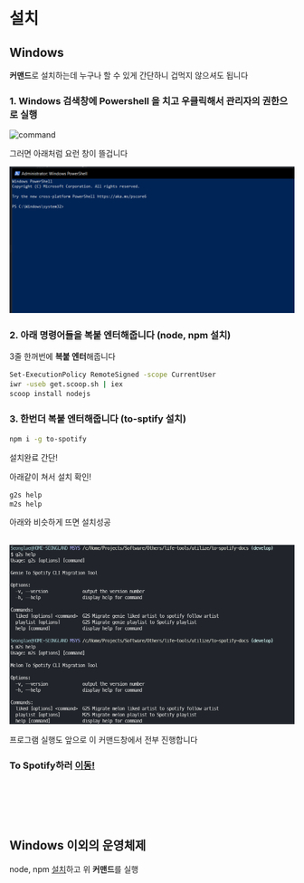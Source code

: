 # 설치

## Windows

**커맨드**로 설치하는데 누구나 할 수 있게 간단하니 겁먹지 않으셔도 됩니다

### 1. **Windows** 검색창에 **Powershell** 을 치고 우클릭해서 **관리자의 권한으로 실행**

![command](https://user-images.githubusercontent.com/27716524/123204750-abd5f780-d4f3-11eb-9698-3190870e55ed.png)

그러면 아래처럼 요런 창이 뜰겁니다

![powershell](../assets/screenshot/powershell.png)

### 2. 아래 **명령어**들을 **복붙 엔터**해줍니다 (node, npm 설치)
3줄 한꺼번에 **복붙 엔터**해줍니다
```bash
Set-ExecutionPolicy RemoteSigned -scope CurrentUser
iwr -useb get.scoop.sh | iex
scoop install nodejs
```

### 3. 한번더 복붙 엔터해줍니다 (to-sptify 설치)
```bash
npm i -g to-spotify
```
설치완료 간단!


아래같이 쳐서 설치 확인!
```
g2s help
m2s help
```

아래와 비슷하게 뜨면 설치성공

<br/>

<img src="../assets/screenshot/help.png" width="700"/>


프로그램 실행도 앞으로 이 커맨드창에서 전부 진행합니다


### To Spotify하러 [이동!](./usage)


<br/>
<br/>
<br/>
<br/>

## Windows 이외의 운영체제
node, npm [설치](https://nodejs.org/ko/download/)하고 위 **커맨드**를 실행


<br/>
<br/>
